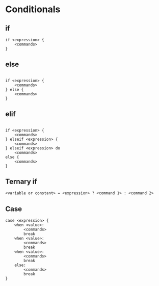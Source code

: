 # Conditionals

## if

```text
if <expression> {
    <commands>
}
```

## else

```text

if <expression> {
    <commands>
} else {
    <commands>
}
```

## elif

```text

if <expression> {
    <commands>
} elseif <expression> {
    <commands>
} elseif <expression> do
    <commands>
else {
    <commands>
}
```

## Ternary if

```text
<variable or constant> = <expression> ? <command 1> : <command 2>
```

## Case

```text
case <expression> {
    when <value>:
        <commands>
        break
    when <value>:
        <commands>
        break
    when <value>:
        <commands>
        break
    else:
        <commands>
        break
}
```

